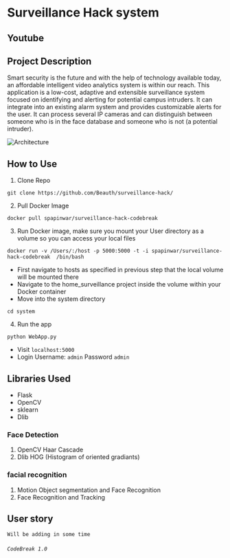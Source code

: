
Surveillance Hack system
===

## Youtube 



## Project Description

Smart security is the future and with the help of technology available today, an affordable intelligent video analytics system is within our reach. This application is a low-cost, adaptive and extensible surveillance system focused on identifying and alerting for potential campus intruders. It can integrate into an existing alarm system and provides customizable alerts for the user. It can process several IP cameras and can distinguish between someone who is in the face database and someone who is not (a potential intruder).

![Architecture](https://raw.githubusercontent.com/Beauth/clynica/master/docs/static/clynica_logo.png)

## How to Use

1) Clone Repo

```
git clone https://github.com/Beauth/surveillance-hack/
```

2) Pull Docker Image

```
docker pull spapinwar/surveillance-hack-codebreak
```

3) Run Docker image, make sure you mount your User directory as a volume so you can access your local files

```
docker run -v /Users/:/host -p 5000:5000 -t -i spapinwar/surveillance-hack-codebreak  /bin/bash
```

- First navigate to hosts as specified in previous step that the local volume will be mounted there
- Navigate to the home_surveillance project inside the volume within your Docker container
- Move into the system directory

```
cd system
```
4) Run the app
```
python WebApp.py
```
- Visit ```localhost:5000 ```
- Login Username: ```admin``` Password ```admin```


## Libraries Used
- Flask
- OpenCV
- sklearn
- Dlib

### Face Detection
 1. OpenCV Haar Cascade
 2. Dlib HOG (Histogram of oriented gradiants)
 
### facial recognition
1. Motion Object segmentation and Face Recognition
2. Face Recognition and Tracking



User story
---
```
Will be adding in some time
```

######  `CodeBreak 1.0`
